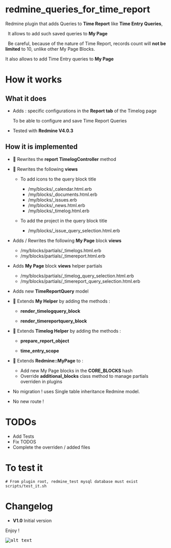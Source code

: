 redmine_queries_for_time_report
===============================

Redmine plugin that adds Queries to **Time Report** like **Time Entry Queries**,

&nbsp;&nbsp;It allows to add such saved queries to **My Page**

&nbsp;&nbsp;Be careful, because of the nature of Time Report, records count will **not be limited** to 10, unlike other My Page Blocks.

It also allows to add Time Entry queries to **My Page**

# How it works

## What it does

* Adds : specific configurations in the **Report tab** of the Timelog page

  To be able to configure and save Time Report Queries

* Tested with **Redmine V4.0.3**

## How it is implemented

- 🔑 Rewrites the **report** **TimelogController** method

- 🔑 Rewrites the following **views**

  - To add icons to the query block title

    - /my/blocks/_calendar.html.erb
    - /my/blocks/_documents.html.erb
    - /my/blocks/_issues.erb
    - /my/blocks/_news.html.erb
    - /my/blocks/_timelog.html.erb

  - To add the project in the query block title

    - /my/blocks/_issue_query_selection.html.erb

- Adds / Rewrites the following **My Page** block **views**

    - /my/blocks/partials/_timelogs.html.erb
    - /my/blocks/partials/_timereport.html.erb

- Adds **My Page** block **views** helper partials

    - /my/blocks/partials/_timelog_query_selection.html.erb
    - /my/blocks/partials/_timereport_query_selection.html.erb

- Adds new **TimeReportQuery** model

- 🔑 Extends **My Helper** by adding the methods :

  - **render_timelogquery_block**

  - **render_timereportquery_block**

- 🔑 Extends **Timelog Helper** by adding the methods :

  - **prepare_report_object**

  - **time_entry_scope**

- 🔑 Extends **Redmine::MyPage** to :

  - Add new My Page blocks in the **CORE_BLOCKS** hash
  - Override **additional_blocks** class method to manage partials overriden in plugins

- No migration ! uses Single table inheritance Redmine model.

- No new route !

# TODOs

* Add Tests
* Fix TODOS
* Complete the overriden / added files

# To test it

```console
# From plugin root, redmine_test mysql database must exist
scripts/test_it.sh
```

# Changelog

* **V1.0**  Initial version

Enjoy !

<kbd>![alt text](https://compteur-visites.ennder.fr/sites/37/token/githubtrq/image "Logo") <!-- .element height="10%" width="10%" --></kbd>
